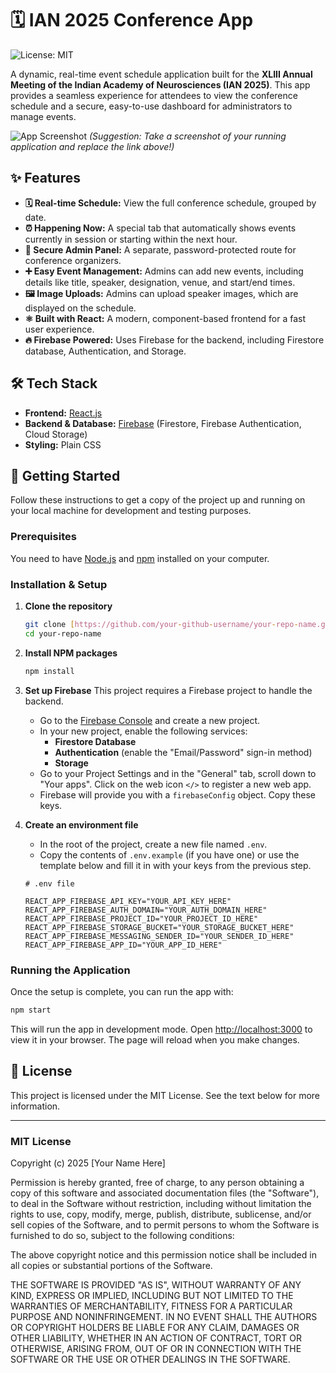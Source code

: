 # 🗓️ IAN 2025 Conference App

![License: MIT](https://img.shields.io/badge/License-MIT-blue.svg)

A dynamic, real-time event schedule application built for the **XLIII Annual Meeting of the Indian Academy of Neurosciences (IAN 2025)**. This app provides a seamless experience for attendees to view the conference schedule and a secure, easy-to-use dashboard for administrators to manage events.

![App Screenshot](https://via.placeholder.com/800x450.png?text=Add+A+Screenshot+Of+Your+App+Here)
*(Suggestion: Take a screenshot of your running application and replace the link above!)*

## ✨ Features

-   **🗓️ Real-time Schedule:** View the full conference schedule, grouped by date.
-   **⏰ Happening Now:** A special tab that automatically shows events currently in session or starting within the next hour.
-   **🔐 Secure Admin Panel:** A separate, password-protected route for conference organizers.
-   **➕ Easy Event Management:** Admins can add new events, including details like title, speaker, designation, venue, and start/end times.
-   **🖼️ Image Uploads:** Admins can upload speaker images, which are displayed on the schedule.
-   **⚛️ Built with React:** A modern, component-based frontend for a fast user experience.
-   **🔥 Firebase Powered:** Uses Firebase for the backend, including Firestore database, Authentication, and Storage.

## 🛠️ Tech Stack

-   **Frontend:** [React.js](https://reactjs.org/)
-   **Backend & Database:** [Firebase](https://firebase.google.com/) (Firestore, Firebase Authentication, Cloud Storage)
-   **Styling:** Plain CSS

## 🚀 Getting Started

Follow these instructions to get a copy of the project up and running on your local machine for development and testing purposes.

### Prerequisites

You need to have [Node.js](https://nodejs.org/) and [npm](https://www.npmjs.com/) installed on your computer.

### Installation & Setup

1.  **Clone the repository**
    ```sh
    git clone [https://github.com/your-github-username/your-repo-name.git](https://github.com/your-github-username/your-repo-name.git)
    cd your-repo-name
    ```

2.  **Install NPM packages**
    ```sh
    npm install
    ```

3.  **Set up Firebase**
    This project requires a Firebase project to handle the backend.

    * Go to the [Firebase Console](https://console.firebase.google.com/) and create a new project.
    * In your new project, enable the following services:
        * **Firestore Database**
        * **Authentication** (enable the "Email/Password" sign-in method)
        * **Storage**
    * Go to your Project Settings and in the "General" tab, scroll down to "Your apps". Click on the web icon `</>` to register a new web app.
    * Firebase will provide you with a `firebaseConfig` object. Copy these keys.

4.  **Create an environment file**
    * In the root of the project, create a new file named `.env`.
    * Copy the contents of `.env.example` (if you have one) or use the template below and fill it in with your keys from the previous step.

    ```env
    # .env file

    REACT_APP_FIREBASE_API_KEY="YOUR_API_KEY_HERE"
    REACT_APP_FIREBASE_AUTH_DOMAIN="YOUR_AUTH_DOMAIN_HERE"
    REACT_APP_FIREBASE_PROJECT_ID="YOUR_PROJECT_ID_HERE"
    REACT_APP_FIREBASE_STORAGE_BUCKET="YOUR_STORAGE_BUCKET_HERE"
    REACT_APP_FIREBASE_MESSAGING_SENDER_ID="YOUR_SENDER_ID_HERE"
    REACT_APP_FIREBASE_APP_ID="YOUR_APP_ID_HERE"
    ```

### Running the Application

Once the setup is complete, you can run the app with:

```sh
npm start
```

This will run the app in development mode. Open [http://localhost:3000](http://localhost:3000) to view it in your browser. The page will reload when you make changes.

## 📜 License

This project is licensed under the MIT License. See the text below for more information.

---

### MIT License

Copyright (c) 2025 [Your Name Here]

Permission is hereby granted, free of charge, to any person obtaining a copy
of this software and associated documentation files (the "Software"), to deal
in the Software without restriction, including without limitation the rights
to use, copy, modify, merge, publish, distribute, sublicense, and/or sell
copies of the Software, and to permit persons to whom the Software is
furnished to do so, subject to the following conditions:

The above copyright notice and this permission notice shall be included in all
copies or substantial portions of the Software.

THE SOFTWARE IS PROVIDED "AS IS", WITHOUT WARRANTY OF ANY KIND, EXPRESS OR
IMPLIED, INCLUDING BUT NOT LIMITED TO THE WARRANTIES OF MERCHANTABILITY,
FITNESS FOR A PARTICULAR PURPOSE AND NONINFRINGEMENT. IN NO EVENT SHALL THE
AUTHORS OR COPYRIGHT HOLDERS BE LIABLE FOR ANY CLAIM, DAMAGES OR OTHER
LIABILITY, WHETHER IN AN ACTION OF CONTRACT, TORT OR OTHERWISE, ARISING FROM,
OUT OF OR IN CONNECTION WITH THE SOFTWARE OR THE USE OR OTHER DEALINGS IN THE
SOFTWARE.
